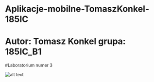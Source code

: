 
# Aplikacje-mobilne-TomaszKonkel-185IC
# Autor: Tomasz Konkel grupa: 185IC_B1


#Laboratorium numer 3

![alt text](https://github.com/TomaszKonkel/aplikacje-mobilne-TomaszKonkel-185IC_B1/blob/master/Lab3/1.jpg)
